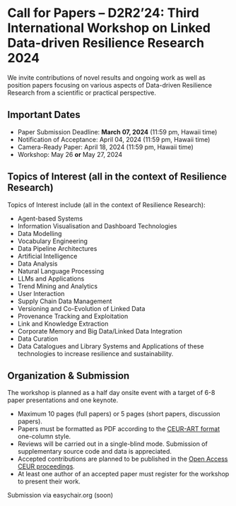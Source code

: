 # Call for Papers – D2R2’24: Third International Workshop on Linked Data-driven Resilience Research 2024

We invite contributions of novel results and ongoing work as well as position papers focusing on various aspects of Data-driven Resilience Research from a scientific or practical perspective.

## Important Dates

* Paper Submission Deadline: **March 07, 2024** (11:59 pm, Hawaii time)
* Notification of Acceptance: April 04, 2024 (11:59 pm, Hawaii time)
* Camera-Ready Paper: April 18, 2024 (11:59 pm, Hawaii time)
* Workshop: May 26 **or**  May 27, 2024

## Topics of Interest (all in the context of Resilience Research)

Topics of Interest include (all in the context of Resilience Research):

- Agent-based Systems
- Information Visualisation and Dashboard Technologies
- Data Modelling
- Vocabulary Engineering
- Data Pipeline Architectures
- Artificial Intelligence
- Data Analysis
- Natural Language Processing
- LLMs and Applications
- Trend Mining and Analytics
- User Interaction
- Supply Chain Data Management
- Versioning and Co-Evolution of Linked Data
- Provenance Tracking and Exploitation
- Link and Knowledge Extraction
- Corporate Memory and Big Data/Linked Data Integration
- Data Curation
- Data Catalogues and Library Systems and Applications of these technologies to increase resilience and sustainability.


## Organization & Submission

The workshop is planned as a half day onsite event with a target of 6-8 paper presentations and one keynote.

* Maximum 10 pages (full papers) or 5 pages (short papers, discussion papers).
* Papers must be formatted as PDF according to the [CEUR-ART format](https://ceur-ws.org/HOWTOSUBMIT.html) one-column style.
* Reviews will be carried out in a single-blind mode. Submission of supplementary source code and data is appreciated.
* Accepted contributions are planned to be published in the [Open Access CEUR proceedings](proceedings.md).
* At least one author of an accepted paper must register for the workshop to present their work.

Submission via easychair.org (soon)


